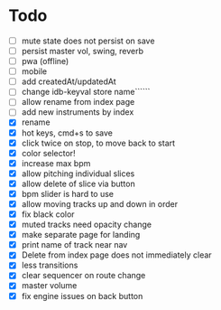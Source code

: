 # Todo

- [ ] mute state does not persist on save
- [ ] persist master vol, swing, reverb
- [ ] pwa (offline)
- [ ] mobile
- [ ] add createdAt/updatedAt
- [ ] change idb-keyval store name``````
- [ ] allow rename from index page
- [ ] add new instruments by index
- [x] rename
- [x] hot keys, cmd+s to save
- [x] click twice on stop, to move back to start
- [x] color selector!
- [x] increase max bpm
- [x] allow pitching individual slices
- [x] allow delete of slice via button
- [x] bpm slider is hard to use
- [x] allow moving tracks up and down in order
- [x] fix black color
- [x] muted tracks need opacity change
- [x] make separate page for landing
- [x] print name of track near nav
- [x] Delete from index page does not immediately clear
- [x] less transitions
- [x] clear sequencer on route change
- [x] master volume
- [x] fix engine issues on back button

